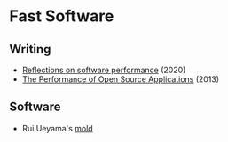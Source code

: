 # Fast Software

## Writing

- [Reflections on software performance](https://blog.nelhage.com/post/reflections-on-performance/) (2020)
- [The Performance of Open Source Applications](http://aosabook.org/en/index.html#posa) (2013)

## Software

- Rui Ueyama's [mold](https://github.com/rui314/mold)
